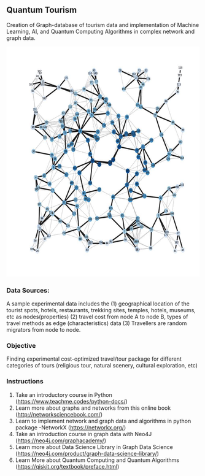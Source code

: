 ## Quantum Tourism
Creation of Graph-database of tourism data and implementation of Machine Learning, AI, and Quantum Computing Algorithms in complex network and graph data.

<img src="network.jpg" width="600px" height="600px"></img>

### Data Sources:
A sample experimental data includes the (1) geographical location of the tourist spots, hotels, restaurants, trekking sites, temples, hotels, museums, etc as nodes(properties) (2) travel cost from node A to node B, types of travel methods as edge (characteristics) data (3) Travellers are random migrators from node to node.

### Objective
Finding experimental cost-optimized travel/tour package for different categories of tours (religious tour, natural scenery, cultural exploration, etc)

### Instructions
1. Take an introductory course in Python (https://www.teachme.codes/python-docs/)
2. Learn more about graphs and networks from this online book (http://networksciencebook.com/)
3. Learn to implement network and graph data and algorithms in python package -NetworkX (https://networkx.org/)
4. Take an introduction course in graph data with Neo4J (https://neo4j.com/graphacademy/)
5. Learn more about Data Science Library in Graph Data Science (https://neo4j.com/product/graph-data-science-library/)
6. Learn More about Quantum Computing and Quantum Algorithms (https://qiskit.org/textbook/preface.html)
